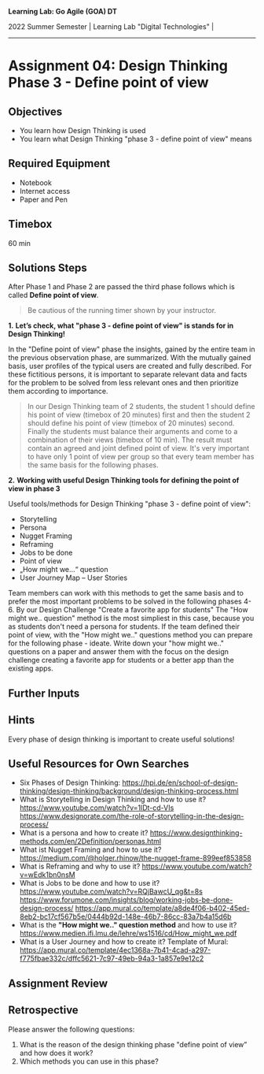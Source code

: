 <!--- Learning Lab: "Digital Technologies" GOA DT
Author: Mert Ünal 		Date: 2022  

-->



**Learning Lab: Go Agile (GOA) DT**   

2022 Summer Semester | Learning Lab "Digital Technologies" |  

***

# Assignment 04: Design Thinking Phase 3 - Define point of view

## Objectives
- You learn how Design Thinking is used
- You learn what Design Thinking "phase 3 - define point of view" means

## Required Equipment
- Notebook
- Internet access
- Paper and Pen

## Timebox

60 min

## Solutions Steps

After Phase 1 and Phase 2 are passed the third phase follows which is called **Define point of view**. 

> Be cautious of the running timer shown by your instructor. 


**1.**  **Let’s check, what "phase 3 - define point of view" is stands for in Design Thinking!**

In the "Define point of view" phase the insights, gained by the entire team in the previous observation phase, are summarized. With the mutually gained basis, user profiles of the typical users are created and fully described. For these fictitious persons, it is important to separate relevant data and facts for the problem to be solved from less relevant ones and then prioritize them according to importance.



>In our Design Thinking team of 2 students, the student 1 should define his point of view (timebox of 20 minutes) first and then the student 2 should define his point of view (timebox of 20 minutes) second. Finally the students must balance their arguments and come to a combination of their views (timebox of 10 min). The result must contain an agreed and joint defined point of view. It's very important to have only 1 point of view per group so that every team member has the same basis for the following phases.

**2.**  **Working with useful Design Thinking tools for defining the point of view in phase 3**

Useful tools/methods for Design Thinking "phase 3 - define point of view":

* Storytelling
* Persona
* Nugget Framing
* Reframing
* Jobs to be done
* Point of view
* „How might we…“ question
* User Journey Map – User Stories


Team members can work with this methods to get the same basis and to prefer the most important problems to be solved in the following phases 4-6. By our Design Challenge "Create a favorite app for students" The "How might we.. question" method is the most simpliest in this case, because you as students don't need a persona for students. If the team defined their point of view, with the "How might we.." questions method you can prepare for the following phase - ideate. Write down your "how might we.." questions on a paper and answer them with the focus on the design challenge creating a favorite app for students or a better app than the existing apps.

## Further Inputs

## Hints

Every phase of design thinking is important to create useful solutions!


## Useful Resources for Own Searches

- Six Phases of Design Thinking: <https://hpi.de/en/school-of-design-thinking/design-thinking/background/design-thinking-process.html>
- What is Storytelling in Design Thinking and how to use it?<https://www.youtube.com/watch?v=1lDt-cd-VIs> <https://www.designorate.com/the-role-of-storytelling-in-the-design-process/>
- What is a persona and how to create it? <https://www.designthinking-methods.com/en/2Definition/personas.html> 
- What ist Nugget Framing and how to use it? <https://medium.com/@holger.rhinow/the-nugget-frame-899eef853858>
- What is Reframing and why to use it? <https://www.youtube.com/watch?v=wEdk1bn0nsM>
- What is Jobs to be done and how to use it? <https://www.youtube.com/watch?v=RQjBawcU_qg&t=8s> <https://www.forumone.com/insights/blog/working-jobs-be-done-design-process/> <https://app.mural.co/template/a8de4f06-b402-45ed-8eb2-bc17cf567b5e/0444b92d-148e-46b7-86cc-83a7b4a15d6b>
- What is the **"How might we.." question method** and how to use it? <https://www.medien.ifi.lmu.de/lehre/ws1516/cd/How_might_we.pdf>
- What is a User Journey and how to create it? Template of Mural: <https://app.mural.co/template/4ec1368a-7b41-4cad-a297-f775fbae332c/dffc5621-7c97-49eb-94a3-1a857e9e12c2>


## Assignment Review

## Retrospective
Please answer the following questions: 

1. What is the reason of the design thinking phase "define point of view” and how does it work?
2. Which methods you can use in this phase?
